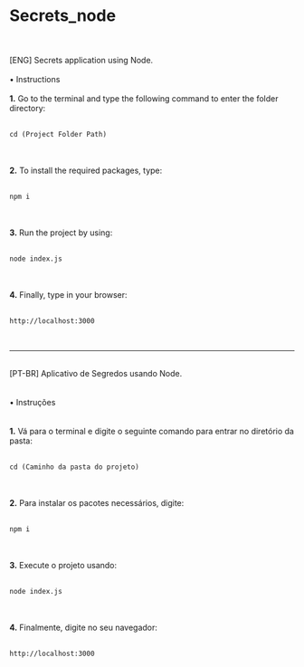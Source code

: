 # Secrets_node
<br>
<br>
[ENG] Secrets application using Node.
<br>
<br>
• Instructions
<br>
<br>
<b>1.</b> Go to the terminal and type the following command to enter the folder directory:
<br>
<br>

```
cd (Project Folder Path)
```
<br>
<br>
<b>2.</b> To install the required packages, type:
<br>
<br>

```
npm i
```
<br>
<br>
<b>3.</b> Run the project by using:
<br>
<br>

```
node index.js
```
<br>
<br>
<b>4.</b> Finally, type in your browser:
<br>
<br>

```
http://localhost:3000
```
<br>
<hr>
<br>
[PT-BR] Aplicativo de Segredos usando Node.
<br>
<br>
<br>
• Instruções
<br>
<br>
<br>
<b>1.</b> Vá para o terminal e digite o seguinte comando para entrar no diretório da pasta:
<br>
<br>

```
cd (Caminho da pasta do projeto)
```
<br>
<br>
<b>2.</b> Para instalar os pacotes necessários, digite:
<br>
<br>

```
npm i
```
<br>
<br>
<b>3.</b> Execute o projeto usando:
<br>
<br>

```
node index.js
```
<br>
<br>
<b>4.</b> Finalmente, digite no seu navegador:
<br>
<br>

```
http://localhost:3000
```




